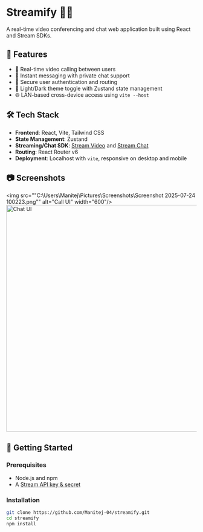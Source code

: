 # Streamify 🎥💬
A real-time video conferencing and chat web application built using React and Stream SDKs.

## 🚀 Features
- 🔴 Real-time video calling between users
- 💬 Instant messaging with private chat support
- 🔐 Secure user authentication and routing
- 🎨 Light/Dark theme toggle with Zustand state management
- 🌐 LAN-based cross-device access using `vite --host`

## 🛠️ Tech Stack
- **Frontend**: React, Vite, Tailwind CSS
- **State Management**: Zustand
- **Streaming/Chat SDK**: [Stream Video](https://getstream.io/video/) and [Stream Chat](https://getstream.io/chat/)
- **Routing**: React Router v6
- **Deployment**: Localhost with `vite`, responsive on desktop and mobile

## 📷 Screenshots
<img src=""C:\Users\Manitej\Pictures\Screenshots\Screenshot 2025-07-24 100223.png"" alt="Call UI" width="600"/>
<img src="screenshots/chat-ui.png" alt="Chat UI" width="600"/>

## 🧪 Getting Started

### Prerequisites
- Node.js and npm
- A [Stream API key & secret](https://getstream.io/dashboard/)

### Installation
```bash
git clone https://github.com/Manitej-04/streamify.git
cd streamify
npm install
